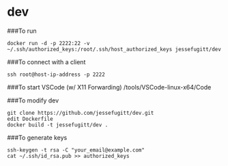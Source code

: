 # dev

###To run
```
docker run -d -p 2222:22 -v ~/.ssh/authorized_keys:/root/.ssh/host_authorized_keys jessefugitt/dev
```
###To connect with a client
```
ssh root@host-ip-address -p 2222
```
###To start VSCode (w/ X11 Forwarding)
/tools/VSCode-linux-x64/Code

###To modify dev
```
git clone https://github.com/jessefugitt/dev.git
edit Dockerfile
docker build -t jessefugitt/dev .
```

###To generate keys
```
ssh-keygen -t rsa -C "your_email@example.com"
cat ~/.ssh/id_rsa.pub >> authorized_keys
```
